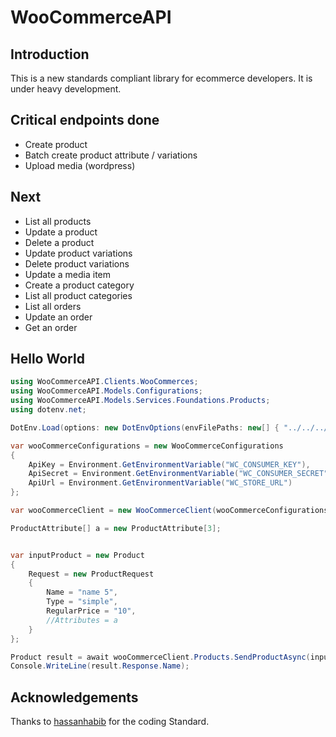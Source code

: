 # WooCommerceAPI

## Introduction

This is a new standards compliant library for ecommerce developers. It is under heavy development.

## Critical endpoints done

- Create product
- Batch create product attribute / variations
- Upload media (wordpress)

## Next
- List all products
- Update a product
- Delete a product
- Update product variations
- Delete product variations
- Update a media item
- Create a product category
- List all product categories
- List all orders
- Update an order
- Get an order

## Hello World

```csharp
using WooCommerceAPI.Clients.WooCommerces;
using WooCommerceAPI.Models.Configurations;
using WooCommerceAPI.Models.Services.Foundations.Products;
using dotenv.net;

DotEnv.Load(options: new DotEnvOptions(envFilePaths: new[] { "../../../.env" }));

var wooCommerceConfigurations = new WooCommerceConfigurations
{
    ApiKey = Environment.GetEnvironmentVariable("WC_CONSUMER_KEY"),
    ApiSecret = Environment.GetEnvironmentVariable("WC_CONSUMER_SECRET"),
    ApiUrl = Environment.GetEnvironmentVariable("WC_STORE_URL")
};

var wooCommerceClient = new WooCommerceClient(wooCommerceConfigurations);

ProductAttribute[] a = new ProductAttribute[3];


var inputProduct = new Product
{
    Request = new ProductRequest
    {
        Name = "name 5",
        Type = "simple",
        RegularPrice = "10",
        //Attributes = a
    }
};

Product result = await wooCommerceClient.Products.SendProductAsync(inputProduct);
Console.WriteLine(result.Response.Name);
```


## Acknowledgements
Thanks to [hassanhabib](https://github.com/hassanhabib) for the coding Standard.
